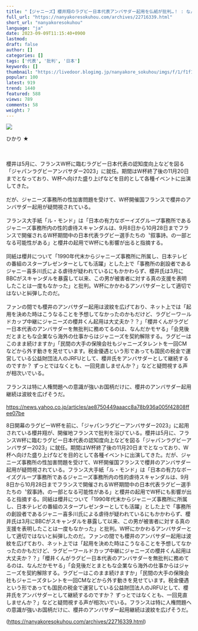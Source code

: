 ```yaml
---
title: "【ジャニーズ】櫻井翔のラグビー日本代表アンバサダー起用を仏紙が批判…！ : なんやこれ速報"
full_url: "https://nanyakoresokuhou.com/archives/22716339.html"
short_url: "nanyakoresokuhou"
language: "ja"
date: 2023-09-09T11:15:40+0900
lastmod: 
draft: false
author: []
categories: []
tags: ['代表', '批判', '日本']
keywords: []
thumbnail: "https://livedoor.blogimg.jp/nanyakore_sokuhou/imgs/f/1/f1f15bb5.png"
popular: 100
latest: 919
trend: 1440
featured: 588
views: 789
comments: 58
weight: 7
---
```


![](https://livedoor.blogimg.jp/nanyakore_sokuhou/imgs/f/1/f1f15bb5.png)

<div><p>ひかり ★ </p><br> <br> 櫻井は5月に、フランスW杯に臨むラグビー日本代表の認知度向上などを図る「ジャパンラグビーアンバサダー2023」に就任。期間はW杯終了後の11月20日までとなっており、W杯へ向けた盛り上げなどを目的として各種イベントに出演してきた。 <br> <br> だが、ジャニーズ事務所の性加害問題を受けて、W杯開催国フランスで櫻井のアンバサダー起用が疑問視されている。 <br> <br> フランス大手紙「ル・モンド」は「日本の有力なボーイズグループ事務所であるジャニーズ事務所内の性的虐待スキャンダルは、9月8日から10月28日までフランスで開催されるW杯期間中の日本代表ラグビー選手たちの〝叙事詩〟の一部となる可能性がある」と櫻井の起用でW杯にも影響が出ると指摘する。 <br> <br> 同紙は櫻井について「1990年代末からジャニーズ事務所に所属し、日本テレビの番組のスタープレゼンターとしても活躍」とした上で「事務所の創設者であるジャニー喜多川氏による虐待が疑われているにもかかわらず、櫻井氏は3月にBBCがスキャンダルを暴露して以来、この男が被害者に対する真の支援を表明したことは一度もなかった」と批判。W杯にかかわるアンバサダーとして適切ではないと糾弾したのだ。 <br> <br> ファンの間でも櫻井のアンバサダー起用は波紋を広げており、ネット上では「起用を決めた時はこうなることを予想してなかったのかもだけど、ラグビーワールドカップ中継にジャニーズの櫻井くん起用は大丈夫か？？」「櫻井くんがラグビー日本代表のアンバサダーを無批判に務めてるのは、なんだかモヤる」「会見後だとまともな企業なら海外の仕事からはジャニーズを契約解除する。ラグビーはこのまま続けますか」「民間の大手の保険会社もジャニーズタレントを一回CMなどから外す動きを見せています。税金優遇という形であっても国民の税金で運営している公益財団法人のJRFUとして、櫻井氏をアンバサダーとして継続するのですか？ ずっとではなくとも、一回見直しませんか？」などと疑問視する声が相次いでいる。 <br> <br> フランスは特に人権問題への意識が強いお国柄だけに、櫻井のアンバサダー起用継続は波紋を広げそうだ。 <br> <br> <a href='https://news.yahoo.co.jp/articles/ae8750449aaacc8a78b936a005f42808ffee07be' target='_blank'>https://news.yahoo.co.jp/articles/ae8750449aaacc8a78b936a005f42808ffee07be</a> <p>8日開幕のラグビーW杯を前に、「ジャパンラグビーアンバサダー2023」に起用されている櫻井翔が、開催地フランスで批判を浴びている。櫻井は5月に、フランスW杯に臨むラグビー日本代表の認知度向上などを図る「ジャパンラグビーアンバサダー2023」に就任。期間はW杯終了後の11月20日までとなっており、W杯へ向けた盛り上げなどを目的として各種イベントに出演してきた。だが、ジャニーズ事務所の性加害問題を受けて、W杯開催国フランスで櫻井のアンバサダー起用が疑問視されている。フランス大手紙「ル・モンド」は「日本の有力なボーイズグループ事務所であるジャニーズ事務所内の性的虐待スキャンダルは、9月8日から10月28日までフランスで開催されるW杯期間中の日本代表ラグビー選手たちの〝叙事詩〟の一部となる可能性がある」と櫻井の起用でW杯にも影響が出ると指摘する。同紙は櫻井について「1990年代末からジャニーズ事務所に所属し、日本テレビの番組のスタープレゼンターとしても活躍」とした上で「事務所の創設者であるジャニー喜多川氏による虐待が疑われているにもかかわらず、櫻井氏は3月にBBCがスキャンダルを暴露して以来、この男が被害者に対する真の支援を表明したことは一度もなかった」と批判。W杯にかかわるアンバサダーとして適切ではないと糾弾したのだ。ファンの間でも櫻井のアンバサダー起用は波紋を広げており、ネット上では「起用を決めた時はこうなることを予想してなかったのかもだけど、ラグビーワールドカップ中継にジャニーズの櫻井くん起用は大丈夫か？？」「櫻井くんがラグビー日本代表のアンバサダーを無批判に務めてるのは、なんだかモヤる」「会見後だとまともな企業なら海外の仕事からはジャニーズを契約解除する。ラグビーはこのまま続けますか」「民間の大手の保険会社もジャニーズタレントを一回CMなどから外す動きを見せています。税金優遇という形であっても国民の税金で運営している公益財団法人のJRFUとして、櫻井氏をアンバサダーとして継続するのですか？ ずっとではなくとも、一回見直しませんか？」などと疑問視する声が相次いでいる。フランスは特に人権問題への意識が強いお国柄だけに、櫻井のアンバサダー起用継続は波紋を広げそうだ。</p></div>

(https://nanyakoresokuhou.com/archives/22716339.html)
